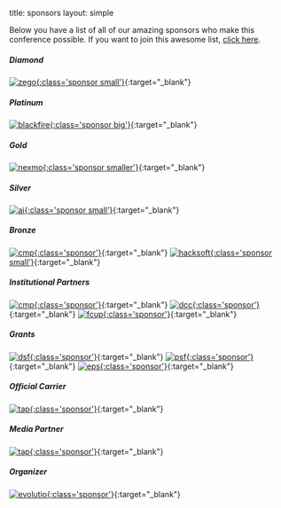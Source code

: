 title: sponsors
layout: simple

Below you have a list of all of our amazing sponsors who make this conference possible. If you want to join this awesome list, [click here](/sponsors/sponsorships/).

##### Diamond

[![zego](/static/images/sponsors/zego.png){:class='sponsor small'}](https://www.zego.com/){:target="_blank"}

##### Platinum

[![blackfire](/static/images/sponsors/blackfire.png){:class='sponsor big'}](https://blackfire.io/){:target="_blank"}

##### Gold

[![nexmo](/static/images/sponsors/nexmo.png){:class='sponsor smaller'}](https://www.nexmo.com/){:target="_blank"}

##### Silver

[![ai](/static/images/sponsors/ai.png){:class='sponsor small'}](https://ambient-innovation.com/){:target="_blank"}

##### Bronze

[![cmp](/static/images/sponsors/beamian.png){:class='sponsor'}](https://beamian.com/){:target="_blank"} [![hacksoft](/static/images/sponsors/hacksoft.png){:class='sponsor small'}](https://www.hacksoft.io/){:target="_blank"}

##### Institutional Partners

[![cmp](/static/images/sponsors/cmp.png){:class='sponsor'}](http://www.cm-porto.pt/){:target="_blank"} [![dcc](/static/images/sponsors/dcc.png){:class='sponsor'}](https://www.dcc.fc.up.pt/){:target="_blank"} [![fcup](/static/images/sponsors/fcup.png){:class='sponsor'}](https://sigarra.up.pt/fcup/){:target="_blank"}

##### Grants

[![dsf](/static/images/sponsors/dsf.png){:class='sponsor'}](https://www.djangoproject.com/){:target="_blank"} [![psf](/static/images/sponsors/psf.png){:class='sponsor'}](https://www.python.org/psf/){:target="_blank"} [![eps](/static/images/sponsors/eps.png){:class='sponsor'}](https://www.europython-society.org/){:target="_blank"}


##### Official Carrier

[![tap](/static/images/sponsors/tap.svg){:class='sponsor'}](/static/docs/tap.pdf){:target="_blank"}

##### Media Partner

[![tap](/static/images/sponsors/vida_imobiliaria.png){:class='sponsor'}](https://vidaimobiliaria.com/){:target="_blank"}

##### Organizer

[![evolutio](/static/images/sponsors/evolutio.png){:class='sponsor'}](https://evolutio.pt/){:target="_blank"}
